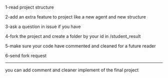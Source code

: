 1-read project structure 

2-add an extra feature to project like a new agent and new structure 

3-ask a question in issue if you have 

4-fork the project and create a folder by your id in /student_result 

5-make sure your code have commented and cleaned for a future reader

6-send fork request 

-----------
you can add comment and cleaner implement of the final project
